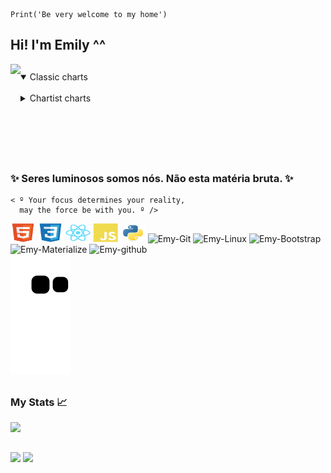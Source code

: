     Print('Be very welcome to my home')                
  ## Hi! I'm Emily ^^  

  <head>
    <img align="left" class="circulo" top="50" height="150" src="https://user-images.githubusercontent.com/72084756/169573437-cdbfea39-f51f-4277-8fd6-fa8e106261e4.png">
  <head/>  
  
  <div style="display: inline-block; float: left;">  
   <tr>
     <th colspan="2"><h3> ✨ Seres luminosos somos nós. Não esta matéria bruta. ✨</h3></th>
   </tr>
    
    < º Your focus determines your reality,
      may the force be with you. º />
    
  <div name="IconsByEmy" align="left">  
    <img alt="Emy-HTML" height="30" width="40" src="https://raw.githubusercontent.com/devicons/devicon/master/icons/html5/html5-original.svg">
    <img alt="Emy-CSS" height="30" width="40" src="https://raw.githubusercontent.com/devicons/devicon/master/icons/css3/css3-original.svg">
    <img alt="Emy-React" height="30" width="40" src="https://raw.githubusercontent.com/devicons/devicon/master/icons/react/react-original.svg">
    <img alt="Emy-JS" height="30" width="40" src="https://raw.githubusercontent.com/devicons/devicon/master/icons/javascript/javascript-plain.svg">
    <img alt="Emy-Python" height="30" width="40" src="https://raw.githubusercontent.com/devicons/devicon/master/icons/python/python-original.svg">
    <img alt="Emy-Git" height="30" width="40" src="https://cdn.jsdelivr.net/gh/devicons/devicon/icons/git/git-original.svg"/>  
    <img alt="Emy-Linux" height="30" width="40" src="https://cdn.jsdelivr.net/gh/devicons/devicon/icons/linux/linux-original.svg"/>
    <img alt="Emy-Bootstrap" height="30" width="40" src="https://user-images.githubusercontent.com/72084756/169810185-74996526-232e-48d4-880f-c231ac5abfcb.png"/> 
    <img alt="Emy-Materialize" height="30" width="40" src="https://raw.githubusercontent.com/prplx/svg-logos/5585531d45d294869c4eaab4d7cf2e9c167710a9/svg/materialize.svg"/> <img alt="Emy-github" height="30" width="40" src="https://camo.githubusercontent.com/27580a32faa17e70eb452c4d5da3c99194238de3451ffebb88ac92b53f50b98a/68747470733a2f2f6769746875622e6769746875626173736574732e636f6d2f696d616765732f6d6f6e612d6c6f6164696e672d64656661756c742e676966">
   </div>
 </div>
   
  ##
  
<div>
<details open><summary>Classic charts</summary><img src="https://github.com/lowlighter/MarceleSilv/blob/examples/metrics.plugin.stargazers.svg" alt=""></img></details>
  <details><summary>Chartist charts</summary><img src="https://github.com/lowlighter/MarceleSilv/blob/examples/metrics.plugin.stargazers.chartist.svg" alt=""></img></details> 

<!-- Agente S snake! -->
  ![snake gif](https://github.com/MarceleSilv/MarceleSilv/blob/output/github-contribution-grid-snake.svg)
  
   ##
  
  <th colspan="3">
    <h3>
      My Stats 📈
    </h3>
  </th>
  
<!--<div align="center">-->
  <a href="https://github.com/MarceleSilv">
   <!--<div style="display: inline-block">-->
    <img height="180em" src="https://github-readme-stats.vercel.app/api?username=MarceleSilv&show_icons=true&theme=omni&include_all_commits=true&count_private=true"/> 
    <!--<img height="150px" src="https://github-readme-stats.vercel.app/api/top-langs/?username=MarceleSilv&layout=compact&langs_count=7&theme=omni"/>-->
    </div> 
  
 <!-- <a href="https://github.com/MarceleSilv/github-readme-stats">
    <img align="center" src="https://github-readme-stats.vercel.app/api/pin/?username=MarceleSilv&repo=github-readme-stats&theme=omni" />
  </a>
  <a href="https://github.com/MarceleSilv/anuraghazra.github.io">
    <img align="center" src="https://github-readme-stats.vercel.app/api/pin/?username=MarceleSilv&repo=MarceleSilv.github.io&theme=omni" />
  </a>-->
</div>
  
   ##
  
  <div style="display: inline-block; float: left;">
  <a align="center" href="https://instagram.com/emy_npm" target="_blank"><img src="https://img.shields.io/badge/-Instagram-%23E4405F?style=for-the-badge&logo=instagram&logoColor=white" target="_blank"></a>
  <a align="center" href = "mailto:contatomarcelesilvaf186@gmail.com"><img src="https://img.shields.io/badge/-Gmail-%23333?style=for-the-badge&logo=gmail&logoColor=white" target="_blank"></a>
    </div>
</div>

  
